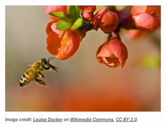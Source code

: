 ![A honey bee approaching a flower](./bee.jpg)

_Image credit: [Louise Docker](https://www.flickr.com/photos/aussiegall/) on [Wikimedia Commons](https://commons.wikimedia.org/wiki/File:Pollinationn.jpg), [CC BY 2.0](https://creativecommons.org/licenses/by/2.0/)._
